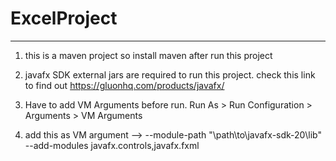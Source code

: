 # ExcelProject
------------------------------------------------------------------------------------
1. this is a maven project so install maven after run this project

2. javafx SDK external jars are required to run this project. check this link to find out https://gluonhq.com/products/javafx/

3. Have to add VM Arguments before run. Run As > Run Configuration > Arguments > VM Arguments

4. add this as VM argument  -->   --module-path "\path\to\javafx-sdk-20\lib" --add-modules javafx.controls,javafx.fxml
